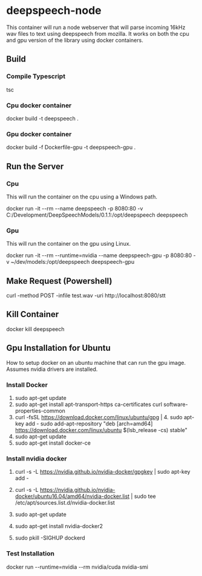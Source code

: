 # deepspeech-node
This container will run a node webserver that will parse incoming 16kHz wav files to text using deepspeech from mozilla. It works on both the cpu and gpu version of the library using docker containers.

## Build
### Compile Typescript
tsc
### Cpu docker container
docker build -t deepspeech .

### Gpu docker container
docker build -f Dockerfile-gpu -t deepspeech-gpu .

## Run the Server

### Cpu
This will run the container on the cpu using a Windows path.

docker run -it --rm --name deepspeech -p 8080:80 -v C:/Development/DeepSpeechModels/0.1.1:/opt/deepspeech deepspeech

### Gpu
This will run the container on the gpu using Linux.

docker run -it --rm --runtime=nvidia --name deepspeech-gpu -p 8080:80 -v ~/dev/models:/opt/deepspeech deepspeech-gpu

## Make Request (Powershell)
curl -method POST -infile test.wav -uri http://localhost:8080/stt

## Kill Container
docker kill deepspeech

## Gpu Installation for Ubuntu
How to setup docker on an ubuntu machine that can run the gpu image. Assumes nvidia drivers are installed.

### Install Docker
1. sudo apt-get update
1. sudo apt-get install apt-transport-https ca-certificates curl software-properties-common
1. curl -fsSL https://download.docker.com/linux/ubuntu/gpg | 4. sudo apt-key add -
sudo add-apt-repository "deb [arch=amd64] https://download.docker.com/linux/ubuntu $(lsb_release -cs) stable"
1. sudo apt-get update
1. sudo apt-get install docker-ce

### Install nvidia docker
1. curl -s -L https://nvidia.github.io/nvidia-docker/gpgkey | sudo apt-key add -
1. curl -s -L https://nvidia.github.io/nvidia-docker/ubuntu16.04/amd64/nvidia-docker.list | sudo tee /etc/apt/sources.list.d/nvidia-docker.list
1. sudo apt-get update

1. sudo apt-get install nvidia-docker2
1. sudo pkill -SIGHUP dockerd

### Test Installation
docker run --runtime=nvidia --rm nvidia/cuda nvidia-smi